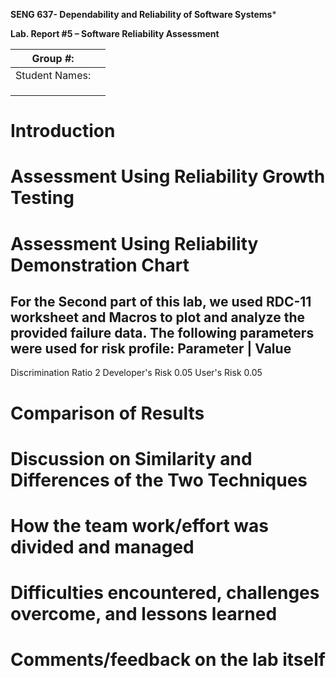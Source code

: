 **SENG 637- Dependability and Reliability of Software Systems***

**Lab. Report \#5 – Software Reliability Assessment**

| Group \#:       |   |
|-----------------|---|
| Student Names:  |   |
|                 |   |
|                 |   |
|                 |   |

# Introduction

# 

# Assessment Using Reliability Growth Testing 

# Assessment Using Reliability Demonstration Chart 
For the Second part of this lab, we used RDC-11 worksheet and Macros to plot and analyze the provided failure data. 
The following parameters were used for risk profile: 
Parameter | Value
-----------------------
Discrimination Ratio 2
Developer's Risk 0.05
User's Risk 0.05

# 

# Comparison of Results

# Discussion on Similarity and Differences of the Two Techniques

# How the team work/effort was divided and managed

# 

# Difficulties encountered, challenges overcome, and lessons learned

# Comments/feedback on the lab itself
